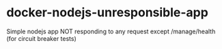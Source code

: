 # docker-nodejs-unresponsible-app
Simple nodejs app NOT responding to any request except /manage/health (for circuit breaker tests)
